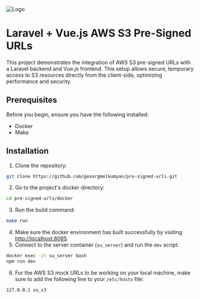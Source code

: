 ![Logo](https://miro.medium.com/v2/resize:fit:700/1*PZydI5Je0d9GB60H4caBEw.png)
# Laravel + Vue.js AWS S3 Pre-Signed URLs

This project demonstrates the integration of AWS S3 pre-signed URLs with a Laravel backend and Vue.js frontend. This setup allows secure, temporary access to S3 resources directly from the client-side, optimizing performance and security.

## Prerequisites

Before you begin, ensure you have the following installed:
- Docker
- Make

## Installation

1. Clone the repository:

```bash
git clone https://github.com/gevorgmelkumyan/pre-signed-urls.git
```

2. Go to the project's docker directory:
```bash
cd pre-signed-urls/docker
```

3. Run the build command:
```bash
make run
```

4. Make sure the docker environment has built successfully by visiting [http://localhost:8085](http://localhost:8085).
5. Connect to the server container (`su_server`) and run the `dev` script:
```bash
docker exec -it su_server bash
npm run dev
```
6. For the AWS S3 mock URLs to be working on your local machine, make sure to add the following line to your `/etc/hosts` file:
```bash
127.0.0.1 su_s3
```
